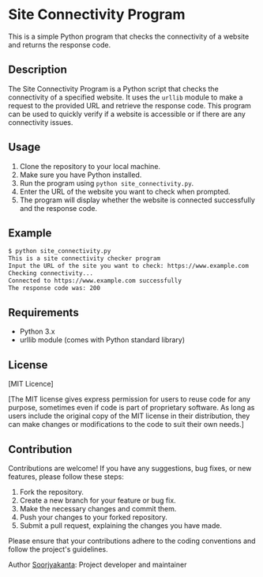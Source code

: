 # Site Connectivity Program

This is a simple Python program that checks the connectivity of a website and returns the response code.

## Description

The Site Connectivity Program is a Python script that checks the connectivity of a specified website. It uses the `urllib` module to make a request to the provided URL and retrieve the response code. This program can be used to quickly verify if a website is accessible or if there are any connectivity issues.

## Usage

1. Clone the repository to your local machine.
2. Make sure you have Python installed.
3. Run the program using `python site_connectivity.py`.
4. Enter the URL of the website you want to check when prompted.
5. The program will display whether the website is connected successfully and the response code.

## Example

```bash
$ python site_connectivity.py
This is a site connectivity checker program
Input the URL of the site you want to check: https://www.example.com
Checking connectivity...
Connected to https://www.example.com successfully
The response code was: 200

```
## Requirements
- Python 3.x
- urllib module (comes with Python standard library)


## License
[MIT Licence]

[The MIT license gives express permission for users to reuse code for any purpose, sometimes even if code is part of proprietary 
software. As long as users include the original copy of the MIT license in their distribution, they can make changes or 
modifications to the code to suit their own needs.]

## Contribution
Contributions are welcome! If you have any suggestions, bug fixes, or new features, please follow these steps:

1. Fork the repository.
2. Create a new branch for your feature or bug fix.
3. Make the necessary changes and commit them.
4. Push your changes to your forked repository.
5. Submit a pull request, explaining the changes you have made.

Please ensure that your contributions adhere to the coding conventions and follow the project's guidelines.

Author
[Soorjyakanta](https://github.com/soorjya): Project developer and maintainer






